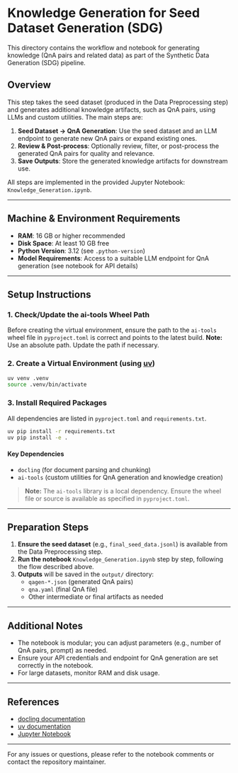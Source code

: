 
# Knowledge Generation for Seed Dataset Generation (SDG)

This directory contains the workflow and notebook for generating knowledge (QnA pairs and related data) as part of the Synthetic Data Generation (SDG) pipeline.

## Overview

This step takes the seed dataset (produced in the Data Preprocessing step) and generates additional knowledge artifacts, such as QnA pairs, using LLMs and custom utilities. The main steps are:

1. **Seed Dataset → QnA Generation**: Use the seed dataset and an LLM endpoint to generate new QnA pairs or expand existing ones.
2. **Review & Post-process**: Optionally review, filter, or post-process the generated QnA pairs for quality and relevance.
3. **Save Outputs**: Store the generated knowledge artifacts for downstream use.

All steps are implemented in the provided Jupyter Notebook: `Knowledge_Generation.ipynb`.

---

## Machine & Environment Requirements

- **RAM**: 16 GB or higher recommended
- **Disk Space**: At least 10 GB free
- **Python Version**: 3.12 (see `.python-version`)
- **Model Requirements**: Access to a suitable LLM endpoint for QnA generation (see notebook for API details)

---

## Setup Instructions

### 1. Check/Update the ai-tools Wheel Path

Before creating the virtual environment, ensure the path to the `ai-tools` wheel file in `pyproject.toml` is correct and points to the latest build. 
**Note:** Use an absolute path. Update the path if necessary.

### 2. Create a Virtual Environment (using [uv](https://github.com/astral-sh/uv))

```sh
uv venv .venv
source .venv/bin/activate
```

### 3. Install Required Packages

All dependencies are listed in `pyproject.toml` and `requirements.txt`.

```sh
uv pip install -r requirements.txt
uv pip install -e .
```

#### Key Dependencies
- `docling` (for document parsing and chunking)
- `ai-tools` (custom utilities for QnA generation and knowledge creation)

> **Note:** The `ai-tools` library is a local dependency. Ensure the wheel file or source is available as specified in `pyproject.toml`.

---

## Preparation Steps

1. **Ensure the seed dataset** (e.g., `final_seed_data.jsonl`) is available from the Data Preprocessing step.
2. **Run the notebook** `Knowledge_Generation.ipynb` step by step, following the flow described above.
3. **Outputs** will be saved in the `output/` directory:
    - `qagen-*.json` (generated QnA pairs)
    - `qna.yaml` (final QnA file)
    - Other intermediate or final artifacts as needed

---

## Additional Notes

- The notebook is modular; you can adjust parameters (e.g., number of QnA pairs, prompt) as needed.
- Ensure your API credentials and endpoint for QnA generation are set correctly in the notebook.
- For large datasets, monitor RAM and disk usage.

---

## References
- [docling documentation](https://pypi.org/project/docling/)
- [uv documentation](https://github.com/astral-sh/uv)
- [Jupyter Notebook](https://jupyter.org/)

---

For any issues or questions, please refer to the notebook comments or contact the repository maintainer.